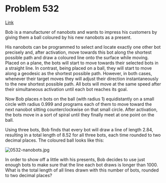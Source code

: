 # Problem 532

[Link](https://projecteuler.net/problem=532)

Bob is a manufacturer of nanobots and wants to impress his customers by giving them a ball coloured by his new nanobots as a present.

His nanobots can be programmed to select and locate exactly one other bot precisely and, after activation, move towards this bot along the shortest possible path and draw a coloured line onto the surface while moving. Placed on a plane, the bots will start to move towards their selected bots in a straight line. In contrast, being placed on a ball, they will start to move along a geodesic as the shortest possible path. However, in both cases, whenever their target moves they will adjust their direction instantaneously to the new shortest possible path. All bots will move at the same speed after their simultaneous activation until each bot reaches its goal.

Now Bob places $n$ bots on the ball (with radius $1$) equidistantly on a small circle with radius $0.999$ and programs each of them to move toward the next nanobot sitting counterclockwise on that small circle. After activation, the bots move in a sort of spiral until they finally meet at one point on the ball.

Using three bots, Bob finds that every bot will draw a line of length $2.84$, resulting in a total length of $8.52$ for all three bots, each time rounded to two decimal places. The coloured ball looks like this:

![0532-nanobots.jpg](resources/images/0532-nanobots.jpg?1678992054)

In order to show off a little with his presents, Bob decides to use just enough bots to make sure that the line each bot draws is longer than $1000$. What is the total length of all lines drawn with this number of bots, rounded to two decimal places?